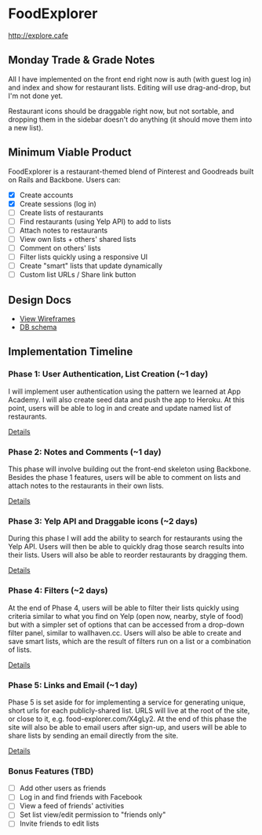# FoodExplorer
http://explore.cafe

## Monday Trade & Grade Notes
All I have implemented on the front end right now is auth (with guest log in) and index and show for restaurant lists. Editing will use drag-and-drop, but I'm not done yet.

Restaurant icons should be draggable right now, but not sortable, and dropping them in the sidebar doesn't do anything (it should move them into a new list).

## Minimum Viable Product
FoodExplorer is a restaurant-themed blend of Pinterest and Goodreads built on
Rails and Backbone. Users can:

- [x] Create accounts
- [x] Create sessions (log in)
- [ ] Create lists of restaurants
- [ ] Find restaurants (using Yelp API) to add to lists
- [ ] Attach notes to restaurants
- [ ] View own lists + others' shared lists
- [ ] Comment on others' lists
- [ ] Filter lists quickly using a responsive UI
- [ ] Create "smart" lists that update dynamically
- [ ] Custom list URLs / Share link button

## Design Docs
* [View Wireframes][views]
* [DB schema][schema]

[views]: ./docs/views.md
[schema]: ./docs/schema.md

## Implementation Timeline

### Phase 1: User Authentication, List Creation (~1 day)
I will implement user authentication using the pattern we learned at App
Academy. I will also create seed data and push the app to Heroku. At this
point, users will be able to log in and create and update named list of
restaurants.

[Details][phase-one]

### Phase 2: Notes and Comments (~1 day)
This phase will involve building out the front-end skeleton using Backbone.
Besides the phase 1 features, users will be able to comment on lists and attach
notes to the restaurants in their own lists.

[Details][phase-two]

### Phase 3: Yelp API and Draggable icons (~2 days)
During this phase I will add the ability to search for restaurants using the
Yelp API. Users will then be able to quickly drag those search results into
their lists. Users will also be able to reorder restaurants by dragging them.

[Details][phase-three]

### Phase 4: Filters (~2 days)
At the end of Phase 4, users will be able to filter their lists quickly using
criteria similar to what you find on Yelp (open now, nearby, style of food)
but with a simpler set of options that can be accessed from a drop-down filter
panel, similar to wallhaven.cc. Users will also be able to create and save smart
lists, which are the result of filters run on a list or a combination of lists.

[Details][phase-four]

### Phase 5: Links and Email (~1 day)
Phase 5 is set aside for for implementing a service for generating unique, short
urls for each publicly-shared list. URLS will live at the root of the site, or
close to it, e.g. food-explorer.com/X4gLy2. At the end of this phase the site
will also be able to email users after sign-up, and users will be able to share
lists by sending an email directly from the site.

[Details][phase-five]

### Bonus Features (TBD)
- [ ] Add other users as friends
- [ ] Log in and find friends with Facebook
- [ ] View a feed of friends' activities
- [ ] Set list view/edit permission to "friends only"
- [ ] Invite friends to edit lists

[phase-one]: ./docs/phases/phase1.md
[phase-two]: ./docs/phases/phase2.md
[phase-three]: ./docs/phases/phase3.md
[phase-four]: ./docs/phases/phase4.md
[phase-five]: ./docs/phases/phase5.md

